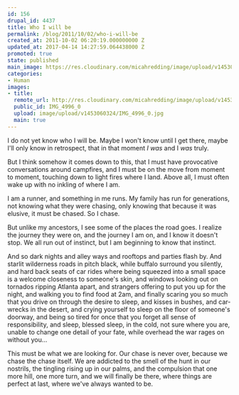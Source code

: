 ```yaml
---
id: 156
drupal_id: 4437
title: Who I will be
permalink: /blog/2011/10/02/who-i-will-be
created_at: 2011-10-02 06:20:19.000000000 Z
updated_at: 2017-04-14 14:27:59.064438000 Z
promoted: true
state: published
main_image: https://res.cloudinary.com/micahredding/image/upload/v1453060324/IMG_4996_0.jpg
categories:
- Human
images:
- title: 
  remote_url: http://res.cloudinary.com/micahredding/image/upload/v1453060324/IMG_4996_0.jpg
  public_id: IMG_4996_0
  upload: image/upload/v1453060324/IMG_4996_0.jpg
  main: true
---
```

I do not yet know who I will be. Maybe I won't know until I get there, maybe I'll only know in retrospect, that in that moment *I was* and I *was* truly.

But I think somehow it comes down to this, that I must have provocative conversations around campfires, and I must be on the move from moment to moment, touching down to light fires where I land. Above all, I must often wake up with no inkling of where I am.

I am a runner, and something in me runs. My family has run for generations, not knowing what they were chasing, only knowing that because it was elusive, it must be chased. So I chase.

But unlike my ancestors, I see some of the places the road goes. I realize the journey they were on, and the journey I am on, and I know it doesn't stop. We all run out of instinct, but I am beginning to know that instinct.

And so dark nights and alley ways and rooftops and parties flash by. And starlit wilderness roads in pitch black, while buffalo surround you silently, and hard back seats of car rides where being squeezed into a small space is a welcome closeness to someone's skin, and windows looking out on tornados ripping Atlanta apart, and strangers offering to put you up for the night, and walking you to find food at 2am, and finally scaring you so much that you drive on through the desire to sleep, and kisses in bushes, and car-wrecks in the desert, and crying yourself to sleep on the floor of someone's doorway, and being so tired for once that you forget all sense of responsibility, and sleep, blessed sleep, in the cold, not sure where you are, unable to change one detail of your fate, while overhead the war rages on without you...

This must be what we are looking for. Our chase is never over, because we chase the chase itself. We are addicted to the smell of the hunt in our nostrils, the tingling rising up in our palms, and the compulsion that one more hill, one more turn, and we will finally be there, where things are perfect at last, where we've always wanted to be.
